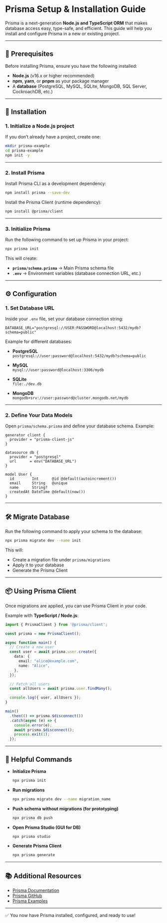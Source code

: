 # Prisma Setup & Installation Guide

Prisma is a next-generation **Node.js and TypeScript ORM** that makes database access easy, type-safe, and efficient. This guide will help you install and configure Prisma in a new or existing project.

---

## 📌 Prerequisites

Before installing Prisma, ensure you have the following installed:

- **Node.js** (v16.x or higher recommended)  
- **npm**, **yarn**, or **pnpm** as your package manager  
- A **database** (PostgreSQL, MySQL, SQLite, MongoDB, SQL Server, CockroachDB, etc.)  

---

## 🚀 Installation

### 1. Initialize a Node.js project

If you don’t already have a project, create one:

```bash
mkdir prisma-example
cd prisma-example
npm init -y
```

---

### 2. Install Prisma

Install Prisma CLI as a development dependency:

```bash
npm install prisma --save-dev
```

Install the Prisma Client (runtime dependency):

```bash
npm install @prisma/client
```

---

### 3. Initialize Prisma

Run the following command to set up Prisma in your project:

```bash
npx prisma init
```

This will create:

- **`prisma/schema.prisma`** → Main Prisma schema file  
- **`.env`** → Environment variables (database connection URL, etc.)  

---

## ⚙️ Configuration

### 1. Set Database URL

Inside your `.env` file, set your database connection string:

```env
DATABASE_URL="postgresql://USER:PASSWORD@localhost:5432/mydb?schema=public"
```

Example for different databases:

- **PostgreSQL**  
  `postgresql://user:password@localhost:5432/mydb?schema=public`

- **MySQL**  
  `mysql://user:password@localhost:3306/mydb`

- **SQLite**  
  `file:./dev.db`

- **MongoDB**  
  `mongodb+srv://user:password@cluster.mongodb.net/mydb`

---

### 2. Define Your Data Models

Open `prisma/schema.prisma` and define your database schema. Example:

```prisma
generator client {
  provider = "prisma-client-js"
}

datasource db {
  provider = "postgresql"
  url      = env("DATABASE_URL")
}

model User {
  id        Int      @id @default(autoincrement())
  email     String   @unique
  name      String?
  createdAt DateTime @default(now())
}
```

---

## 🛠️ Migrate Database

Run the following command to apply your schema to the database:

```bash
npx prisma migrate dev --name init
```

This will:

- Create a migration file under `prisma/migrations`  
- Apply it to your database  
- Generate the Prisma Client  

---

## 📦 Using Prisma Client

Once migrations are applied, you can use Prisma Client in your code.

Example with **TypeScript / Node.js**:

```ts
import { PrismaClient } from '@prisma/client';

const prisma = new PrismaClient();

async function main() {
  // Create a new user
  const user = await prisma.user.create({
    data: {
      email: "alice@example.com",
      name: "Alice",
    },
  });

  // Fetch all users
  const allUsers = await prisma.user.findMany();

  console.log({ user, allUsers });
}

main()
  .then(() => prisma.$disconnect())
  .catch(async (e) => {
    console.error(e);
    await prisma.$disconnect();
    process.exit(1);
  });
```

---

## 🔎 Helpful Commands

- **Initialize Prisma**  
  ```bash
  npx prisma init
  ```

- **Run migrations**  
  ```bash
  npx prisma migrate dev --name migration_name
  ```

- **Push schema without migrations (for prototyping)**  
  ```bash
  npx prisma db push
  ```

- **Open Prisma Studio (GUI for DB)**  
  ```bash
  npx prisma studio
  ```

- **Generate Prisma Client**  
  ```bash
  npx prisma generate
  ```

---

## 📚 Additional Resources

- [Prisma Documentation](https://www.prisma.io/docs)  
- [Prisma GitHub](https://github.com/prisma/prisma)  
- [Prisma Examples](https://github.com/prisma/prisma-examples)  

---

✅ You now have Prisma installed, configured, and ready to use!  
